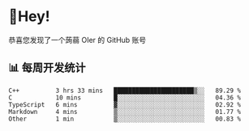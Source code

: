 # 👋Hey!
恭喜您发现了一个蒟蒻 OIer 的 GitHub 账号

## 📊 每周开发统计
<!--START_SECTION:waka-->
```text
C++          3 hrs 33 mins   ██████████████████████▒░░   89.29 % 
C            10 mins         █░░░░░░░░░░░░░░░░░░░░░░░░   04.36 % 
TypeScript   6 mins          ▓░░░░░░░░░░░░░░░░░░░░░░░░   02.92 % 
Markdown     4 mins          ▒░░░░░░░░░░░░░░░░░░░░░░░░   01.77 % 
Other        1 min           ▒░░░░░░░░░░░░░░░░░░░░░░░░   00.83 % 
```
<!--END_SECTION:waka-->
